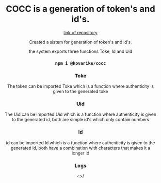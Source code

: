 <div align="center">
<h1 align="center"> COCC is a generation of token's and id's. </h1>
  <a href="https://github.com/kovarike/cocc">link of repository</a> 

 <p align="center">Created a sistem for generation of token's and id's.</p>
 <p>the system exports three functions Toke, Id and Uid</p>

  ### `npm i @kovarike/cocc`
  
 ### Toke 
  <p>The token can be imported Toke which is a function where authenticity is given to the generated toke</p>
  

  ### Uid
  <p>The Uid can be imported Uid which is a function where authenticity is given to the generated id, both are simple id's which only contain numbers</p>


  ### Id
  <p>id can be imported Id which is a function where authenticity is given to the generated id, both have a combination with characters that makes it a longer id</p>

  ### Logs
  <div><a src=".https://youtu.be/H6A_F8qT4us?feature=shared"><>/</div>

</div>